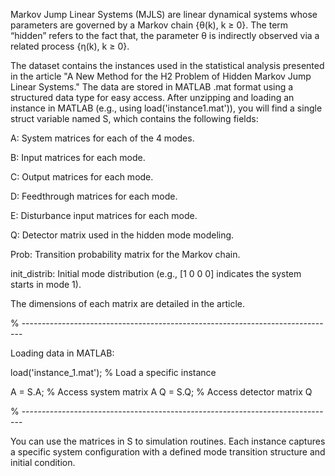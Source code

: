 Markov Jump Linear Systems (MJLS) are linear dynamical systems whose parameters are governed by a Markov chain {θ(k), k ≥ 0}. 
The term “hidden” refers to the fact that, the parameter θ is indirectly observed via a related process {η(k), k ≥ 0}.


The dataset contains the instances used in the statistical analysis presented in the article "A New Method for the H2 Problem of Hidden Markov Jump Linear Systems." The data are stored in MATLAB .mat format using a structured data type for easy access. After unzipping and loading an instance in MATLAB (e.g., using load('instance1.mat')), you will find a single struct variable named S, which contains the following fields:

A: System matrices for each of the 4 modes.

B: Input matrices for each mode.

C: Output matrices for each mode.

D: Feedthrough matrices for each mode.

E: Disturbance input matrices for each mode.

Q: Detector matrix used in the hidden mode modeling.

Prob: Transition probability matrix for the Markov chain.

init_distrib: Initial mode distribution (e.g., [1 0 0 0] indicates the system starts in mode 1).

The dimensions of each matrix are detailed in the article.


% ------------------------------------------------------------------------------

Loading data in MATLAB:

load('instance_1.mat');   % Load a specific instance

A = S.A;            % Access system matrix A
Q = S.Q;            % Access detector matrix Q

% ------------------------------------------------------------------------------


You can use the matrices in S to simulation routines. Each instance captures a specific system configuration with a defined mode transition structure and initial condition.
